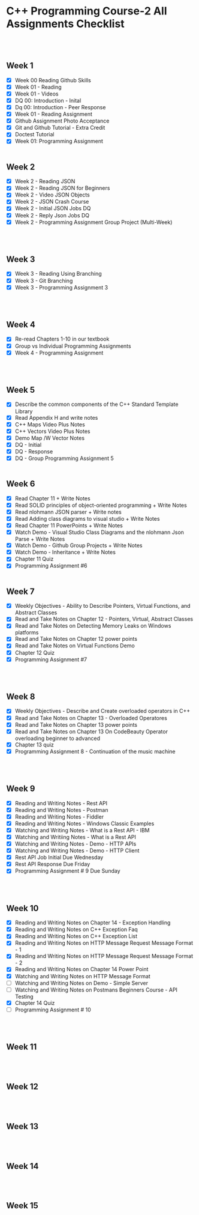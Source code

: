 # C++ Programming Course-2 All Assignments Checklist
<br></br>
## Week 1
  - [x] Week 00 Reading Github Skills
  - [x] Week 01 - Reading
  - [x] Week 01 - Videos 
  - [x] DQ 00: Introduction - Inital
  - [x] Dq 00: Introduction - Peer Response
  - [x] Week 01 - Reading Assignment
  - [x] Github Assignment Photo Acceptance
  - [x] Git and Github Tutorial - Extra Credit
  - [x] Doctest Tutorial
  - [x] Week 01: Programming Assignment
<br></br>
## Week 2
  - [x] Week 2 - Reading JSON
  - [x] Week 2 - Reading JSON for Beginners
  - [x] Week 2 - Video JSON Objects
  - [x] Week 2 - JSON Crash Course
  - [x] Week 2 - Initial JSON Jobs DQ
  - [x] Week 2 - Reply Json Jobs DQ
  - [x] Week 2 - Programming Assignment Group Project (Multi-Week)

<br></br>
## Week 3
- [x] Week 3 - Reading Using Branching
- [x] Week 3 - Git Branching
- [x] Week 3 - Programming Assignment 3

<br></br>
## Week 4
- [x] Re-read Chapters 1-10 in our textbook
- [x] Group vs Individual Programming Assignments
- [x] Week 4 - Programming Assignment

<br></br>

## Week 5
- [x] Describe the common components of the C++ Standard Template Library
- [x] Read Appendix H and write notes
- [x] C++ Maps Video Plus Notes
- [x] C++ Vectors Video Plus Notes
- [x] Demo Map /W Vector Notes
- [x] DQ - Initial
- [x] DQ - Response
- [x] DQ - Group Programming Assignment 5
<br></br>
## Week 6
- [x] Read Chapter 11 + Write Notes
- [x] Read SOLID principles of object-oriented programming + Write Notes
- [x] Read nlohmann JSON parser + Write notes
- [x] Read Adding class diagrams to visual studio + Write Notes
- [x] Read Chapter 11 PowerPoints + Write Notes
- [x] Watch Demo - Visual Studio Class Diagrams and the nlohmann Json Parse + Write Notes
- [x] Watch Demo - Github Group Projects + Write Notes
- [x] Watch Demo - Inheritance + Write Notes
- [x] Chapter 11 Quiz
- [x] Programming Assignment #6
<br></br>
## Week 7
- [x] Weekly Objectives - Ability to Describe Pointers, Virtual Functions, and Abstract Classes
- [x] Read and Take Notes on Chapter 12 - Pointers, Virtual, Abstract Classes
- [x] Read and Take Notes on Detecting Memory Leaks on Windows platforms
- [x] Read and Take Notes on Chapter 12 power points
- [x] Read and Take Notes on Virtual Functions Demo
- [x] Chapter 12 Quiz
- [x] Programming Assignment #7

<br></br>
## Week 8
- [x] Weekly Objectives - Describe and Create overloaded operators in C++
- [x] Read and Take Notes on Chapter 13 - Overloaded Operatores
- [x] Read and Take Notes on Chapter 13 power points
- [x] Read and Take Notes on Chapter 13 On CodeBeauty Operator overloading beginner to advanced
- [x] Chapter 13 quiz
- [x] Programming Assignment 8 - Continuation of the music machine

<br></br>
## Week 9
 - [x] Reading and Writing Notes - Rest API
 - [x] Reading and Writing Notes - Postman
 - [x] Reading and Writing Notes - Fiddler
 - [x] Reading and Writing Notes - Windows Classic Examples
 - [x] Watching and Writing Notes - What is a Rest API - IBM
 - [x] Watching and Writiing Notes - What is a Rest API
 - [x] Watching and Writing Notes - Demo - HTTP APIs
 - [x] Watching and Writing Notes - Demo - HTTP Client
 - [x] Rest API Job Initial Due Wednesday
 - [x] Rest API Response Due Friday
 - [x] Programming Assignment # 9 Due Sunday

<br></br>
## Week 10
- [x] Reading and Writing Notes on Chapter 14 - Exception Handling
- [x] Reading and Writing Notes on C++ Exception Faq
- [x] Reading and Writing Notes on C++ Exception List
- [x] Reading and Writing Notes on HTTP Message Request Message Format - 1
- [x] Reading and Writing Notes on HTTP Message Request Message Format - 2
- [x] Reading and Writing Notes on Chapter 14 Power Point
- [x] Watching and Writing Notes on HTTP Message Format
- [ ] Watching and Writing Notes on Demo - Simple Server
- [ ] Watching and Writing Notes on Postmans Beginners Course - API Testing
- [x] Chapter 14 Quiz
- [ ] Programming Assignment # 10

<br></br>
## Week 11

<br></br>
## Week 12

<br></br>
## Week 13

<br></br>
## Week 14

<br></br>
## Week 15

<br></br>
